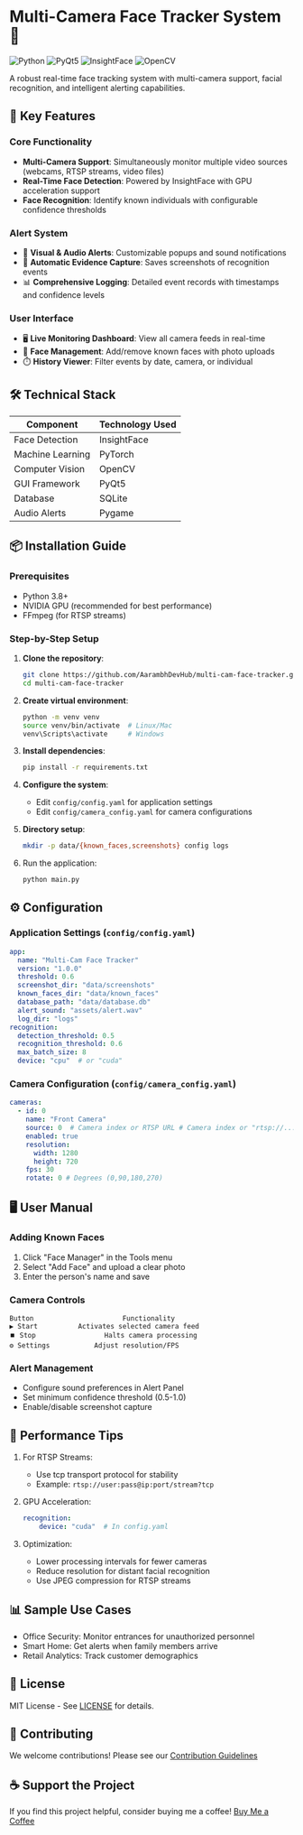 # Multi-Camera Face Tracker System 🚀

![Python](https://img.shields.io/badge/python-3.8%2B-blue)
![PyQt5](https://img.shields.io/badge/GUI-PyQt5-green)
![InsightFace](https://img.shields.io/badge/ML-InsightFace-orange)
![OpenCV](https://img.shields.io/badge/Vision-OpenCV-red)

A robust real-time face tracking system with multi-camera support, facial recognition, and intelligent alerting capabilities.

## 🌟 Key Features

### Core Functionality
- **Multi-Camera Support**: Simultaneously monitor multiple video sources (webcams, RTSP streams, video files)
- **Real-Time Face Detection**: Powered by InsightFace with GPU acceleration support
- **Face Recognition**: Identify known individuals with configurable confidence thresholds

### Alert System
- 🔔 **Visual & Audio Alerts**: Customizable popups and sound notifications
- 📸 **Automatic Evidence Capture**: Saves screenshots of recognition events
- 📊 **Comprehensive Logging**: Detailed event records with timestamps and confidence levels

### User Interface
- 🖥️ **Live Monitoring Dashboard**: View all camera feeds in real-time
- 👤 **Face Management**: Add/remove known faces with photo uploads
- ⏱️ **History Viewer**: Filter events by date, camera, or individual

## 🛠️ Technical Stack

| Component               | Technology Used          |
|-------------------------|--------------------------|
| Face Detection          | InsightFace              |
| Machine Learning        | PyTorch                  |
| Computer Vision         | OpenCV                   |
| GUI Framework           | PyQt5                    |
| Database                | SQLite                   |
| Audio Alerts            | Pygame                   |

## 📦 Installation Guide

### Prerequisites
- Python 3.8+
- NVIDIA GPU (recommended for best performance)
- FFmpeg (for RTSP streams)

### Step-by-Step Setup

1. **Clone the repository**:
   ```bash
   git clone https://github.com/AarambhDevHub/multi-cam-face-tracker.git
   cd multi-cam-face-tracker
   ```

2. **Create virtual environment**:
    ```bash
    python -m venv venv
    source venv/bin/activate  # Linux/Mac
    venv\Scripts\activate     # Windows
    ```

3. **Install dependencies**:
   ```bash
   pip install -r requirements.txt
   ```

4. **Configure the system**:
    - Edit `config/config.yaml` for application settings
    - Edit `config/camera_config.yaml` for camera configurations

5. **Directory setup**:
    ```bash
    mkdir -p data/{known_faces,screenshots} config logs
    ```

6. Run the application:
    ```
    python main.py
    ```

## ⚙️ Configuration

### Application Settings (`config/config.yaml`)
```yaml
app:
  name: "Multi-Cam Face Tracker"
  version: "1.0.0"
  threshold: 0.6
  screenshot_dir: "data/screenshots"
  known_faces_dir: "data/known_faces"
  database_path: "data/database.db"
  alert_sound: "assets/alert.wav"
  log_dir: "logs"
recognition:
  detection_threshold: 0.5
  recognition_threshold: 0.6
  max_batch_size: 8
  device: "cpu"  # or "cuda"
```

### Camera Configuration (`config/camera_config.yaml`)
```yaml
cameras:
  - id: 0
    name: "Front Camera"
    source: 0  # Camera index or RTSP URL # Camera index or "rtsp://..."
    enabled: true
    resolution:
      width: 1280
      height: 720
    fps: 30
    rotate: 0 # Degrees (0,90,180,270)
```

## 🖥️ User Manual
### Adding Known Faces
1. Click "Face Manager" in the Tools menu
2. Select "Add Face" and upload a clear photo
3. Enter the person's name and save

### Camera Controls
    Button	                    Functionality
    ▶️ Start	      Activates selected camera feed
    ⏹️ Stop	                Halts camera processing
    ⚙️ Settings	          Adjust resolution/FPS
    
### Alert Management
- Configure sound preferences in Alert Panel
- Set minimum confidence threshold (0.5-1.0)
- Enable/disable screenshot capture

## 🚀 Performance Tips
1. For RTSP Streams:
    - Use tcp transport protocol for stability
    - Example: `rtsp://user:pass@ip:port/stream?tcp`

2. GPU Acceleration:
    ```yaml
    recognition:
        device: "cuda"  # In config.yaml
    ```

3. Optimization:
    - Lower processing intervals for fewer cameras
    - Reduce resolution for distant facial recognition
    - Use JPEG compression for RTSP streams

## 📊 Sample Use Cases
- Office Security: Monitor entrances for unauthorized personnel
- Smart Home: Get alerts when family members arrive
- Retail Analytics: Track customer demographics

## 📜 License
MIT License - See [LICENSE](LICENSE) for details.

## 🤝 Contributing
We welcome contributions! Please see our [Contribution Guidelines](CONTRIBUTING.md)

## ☕ Support the Project
If you find this project helpful, consider buying me a coffee!
[Buy Me a Coffee](https://buymeacoffee.com/aarambhdevhub)